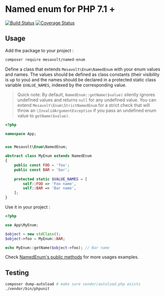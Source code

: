 # Named enum for PHP 7.1 +

[![Build Status](https://travis-ci.org/MesaVolt/NamedEnum.svg)](https://travis-ci.org/MesaVolt/NamedEnum)
[![Coverage Status](https://coveralls.io/repos/github/MesaVolt/NamedEnum/badge.svg)](https://coveralls.io/github/MesaVolt/NamedEnum)

## Usage

Add the package to your project :

```bash
composer require mesavolt/named-enum
```

Define a class that extends `Mesavolt\Enum\NamedEnum` with your enum values and names.
The values should be defined as class constants (their visibility is up to you) 
and the names should be declared in a protected static class variable `$VALUE_NAMES`,
indexed by the corresponding value.

> Quick note: By default, `NamedEnum::getName($value)` silently ignores undefined values and returns
> `null` for any undefined value. You can extend `Mesavolt\Enum\StrictNamedEnum`
> for a strict check that will throw an `\InvalidArgumentException` if you pass an undefined
> enum value to `getName($value)`.


```php
<?php

namespace App;


use Mesavolt\Enum\NamedEnum;

abstract class MyEnum extends NamedEnum
{
    public const FOO = 'foo';
    public const BAR = 'bar';
    
    protected static $VALUE_NAMES = [
        self::FOO => 'Foo name',
        self::BAR => 'Bar name',
    ];
}

```

Use it in your project :

```php
<?php

use App\MyEnum;

$object = new stdClass();
$object->foo = MyEnum::BAR;

echo MyEnum::getName($object->foo); // Bar name
```

Check [NamedEnum's public methods](src/Enum/NamedEnum.php) for more usages examples.

## Testing

```bash
composer dump-autoload # make sure vendor/autoload.php exists
./vendor/bin/phpunit
```
